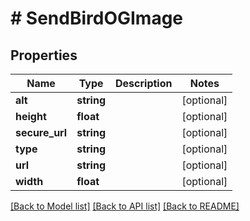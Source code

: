 # # SendBirdOGImage

## Properties

Name | Type | Description | Notes
------------ | ------------- | ------------- | -------------
**alt** | **string** |  | [optional]
**height** | **float** |  | [optional]
**secure_url** | **string** |  | [optional]
**type** | **string** |  | [optional]
**url** | **string** |  | [optional]
**width** | **float** |  | [optional]

[[Back to Model list]](../../README.md#models) [[Back to API list]](../../README.md#endpoints) [[Back to README]](../../README.md)
